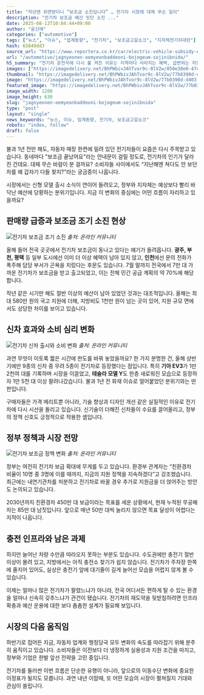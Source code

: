 ```yaml
---
title: "작년엔 외면받더니 “보조금 소진입니다” … 전기차 시장에 대체 무슨 일이"
description: "전기차 보조금 예산 잇단 소진 ..."
date: 2025-08-13T10:04:44+09:00
author: "윤신애"
categories: ["automotive"]
tags: ["뉴스", "이슈", "업계동향", "전기차", "보조금고갈쇼크", "지자체전기차대란"]
hash: 65849dd3
source_url: "https://www.reportera.co.kr/car/electric-vehicle-subsidy-exhaustion/"
url: "/automotive/jagnyeonen-oemyeonbaddeoni-bojogeum-sojinibnida/"
h5_summary: "전기차 운전석에 다시 불 켜진 이유는 지역마다 사라지는 혜택, 급변하는 자동차 풍경"
images: ["https://imagedelivery.net/BhPWbivJAhTvor9c-8lV2w/050e38e0-47d5-43e7-9855-99b50b258400/public", "https://imagedelivery.net/BhPWbivJAhTvor9c-8lV2w/b2217ac0-a5fe-4f46-21fb-6b909e338f00/public", "https://imagedelivery.net/BhPWbivJAhTvor9c-8lV2w/6f2c0cba-ebea-49ac-8a15-904628513200/public", "https://imagedelivery.net/BhPWbivJAhTvor9c-8lV2w/77b0390d-d403-4f96-4da8-a67606fd6a00/public"]
thumbnail: "https://imagedelivery.net/BhPWbivJAhTvor9c-8lV2w/77b0390d-d403-4f96-4da8-a67606fd6a00/public"
image: "https://imagedelivery.net/BhPWbivJAhTvor9c-8lV2w/77b0390d-d403-4f96-4da8-a67606fd6a00/public"
featured_image: "https://imagedelivery.net/BhPWbivJAhTvor9c-8lV2w/77b0390d-d403-4f96-4da8-a67606fd6a00/public"
image_width: 1200
image_height: 630
slug: "jagnyeonen-oemyeonbaddeoni-bojogeum-sojinibnida"
type: "post"
layout: "single"
news_keywords: "뉴스, 이슈, 업계동향, 전기차, 보조금고갈쇼크"
robots: "index, follow"
draft: false
---
```


불과 1년 전만 해도, 자동차 매장 한켠에 밀려 있던 전기차들이 요즘은 다시 주목받고 있습니다. 동네마다 "보조금 끝났어요"라는 안내문이 걸릴 정도로, 전기차의 인기가 달라진 건데요. 대체 무슨 바람이 분 걸까요? 소비자들 사이에서도 “지난해엔 쳐다도 안 보던 차를 왜 갑자기 다들 찾지?”라는 궁금증이 나옵니다.

시장에서는 신형 모델 출시 소식이 연이어 들려오고, 정부와 지자체는 예상보다 빨리 바닥난 예산에 당황하는 분위기입니다. 지금 이 변화의 중심에는 어떤 흐름이 자리하고 있을까요?

## 판매량 급증과 보조금 조기 소진 현상

![전기차 보조금 조기 소진](https://imagedelivery.net/BhPWbivJAhTvor9c-8lV2w/050e38e0-47d5-43e7-9855-99b50b258400/public)
*출처: 온라인 커뮤니티*


올해 들어 전국 곳곳에서 전기차 보조금이 동나고 있다는 얘기가 들려옵니다. **광주, 부천, 평택** 등 일부 도시에선 이미 더 이상 혜택이 남아 있지 않고, **인천**에선 문의 전화가 폭주해 담당 부서가 곤욕을 치렀다는 후문도 있습니다. 7월 말까지 전국에서 7만 대 가까운 전기차가 보조금을 받고 출고되었고, 이는 전체 민간 공급 계획의 약 70%에 해당합니다.

작년 같은 시기만 해도 절반 이상의 예산이 남아 있었던 것과는 대조적입니다. 올해는 최대 580만 원의 국고 지원에 더해, 지방비도 1천만 원이 넘는 곳이 있어, 지원 규모 면에서도 상당한 차이를 보이고 있습니다.

## 신차 효과와 소비 심리 변화

![전기차 신차 출시와 소비 변화](https://imagedelivery.net/BhPWbivJAhTvor9c-8lV2w/b2217ac0-a5fe-4f46-21fb-6b909e338f00/public)
*출처: 온라인 커뮤니티*


과연 무엇이 이토록 짧은 시간에 판도를 바꿔 놓았을까요? 한 가지 분명한 건, 올해 상반기에만 9종의 신차 중 무려 5종이 전기차로 등장했다는 점입니다. 특히 **기아 EV3**가 1만 2천여 대를 기록하며 시장을 이끌었고, **테슬라 모델 Y**도 한층 새로워진 모습으로 등장하자 1만 5천 대 이상 팔려나갔습니다. 불과 1년 전 화재 이슈로 얼어붙었던 분위기와는 딴판입니다.

구매자들은 가격 메리트뿐 아니라, 기술 향상과 디자인 개선 같은 실질적인 이유로 전기차에 다시 시선을 돌리고 있습니다. 신기술이 더해진 신차들이 수요를 끌어올리고, 정부의 정책 신호도 긍정적으로 작용한 셈입니다.

## 정부 정책과 시장 전망

![전기차 보조금 정책 변화](https://imagedelivery.net/BhPWbivJAhTvor9c-8lV2w/6f2c0cba-ebea-49ac-8a15-904628513200/public)
*출처: 온라인 커뮤니티*


정부는 여전히 전기차 보급 확대에 무게를 두고 있습니다. 환경부 관계자는 “친환경차 비율이 10명 중 3명에 이를 때까지, 지금의 지원 정책을 지속하겠다”고 강조했습니다. 최근에는 내연기관차를 처분하고 전기차로 바꿀 경우 추가로 지원금을 더 얹어주는 방안도 논의되고 있습니다.

2030년까지 친환경차 450만 대 보급이라는 목표를 세운 상황에서, 현재 누적된 무공해차는 85만 대 남짓입니다. 앞으로 매년 50만 대씩 늘리지 않으면 목표 달성이 어렵다는 지적이 나옵니다.

## 충전 인프라와 남은 과제

하지만 늘어난 차량 수만큼 따라오지 못하는 부분도 있습니다. 수도권에만 충전기 절반 이상이 몰려 있고, 지방에서는 아직 충전소 찾기가 쉽지 않습니다. 전기차가 주차장 한쪽에 줄지어 있어도, 실상은 충전기 앞에 대기줄이 길게 늘어선 모습을 어렵지 않게 볼 수 있습니다.

이제는 얼마나 많은 전기차가 팔렸느냐가 아니라, 전국 어디서든 편하게 탈 수 있는 환경을 얼마나 신속히 갖추느냐가 관건이 됐습니다. 전기차의 재도약을 뒷받침하려면 인프라 확충과 예산 운용에 대한 보다 촘촘한 설계가 필요해 보입니다.

## 시장의 다음 움직임

하반기로 접어든 지금, 자동차 업계와 행정당국 모두 변화의 속도를 따라잡기 위해 분주히 움직이고 있습니다. 소비자들은 이전보다 더 냉정하게 실용성과 지원 조건을 따지고, 정부와 기업은 한발 앞선 전략을 고민 중입니다. 

전기차를 둘러싼 이번 흐름은 단순한 유행이 아니라, 앞으로의 이동수단 변화에 중요한 이정표가 될지도 모릅니다. 과연 내년 이맘때, 또 어떤 모습의 시장이 펼쳐질지 기대와 관심이 쏠립니다.
